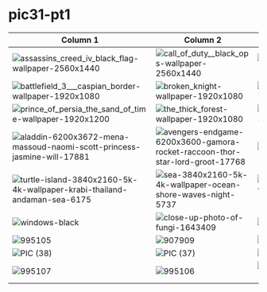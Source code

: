 # pic31-pt1
| Column 1 | Column 2 | Column 3 | Column 4 |
|---------|---------|---------|---------|
|![assassins_creed_iv_black_flag-wallpaper-2560x1440](https://github.com/user-attachments/assets/39fd3396-2dc9-4755-a1a8-70af2aa52aa9)|![call_of_duty__black_ops-wallpaper-2560x1440](https://github.com/user-attachments/assets/4492a178-9a28-4455-9bdb-d574d84516b6)|![battlefield_3_bf3_2-wallpaper-2560x1440](https://github.com/user-attachments/assets/daef46dc-af21-47ba-a569-22a421dcfded)|![windows-blue](https://github.com/user-attachments/assets/3aed6305-f691-4743-a79c-aba1e2d18215)|
|![battlefield_3___caspian_border-wallpaper-1920x1080](https://github.com/user-attachments/assets/720d0ce1-bc7b-453e-8f56-05d1e3957a45)|![broken_knight-wallpaper-1920x1080](https://github.com/user-attachments/assets/e8b1472f-bc9c-4dfd-8d98-84cf56762ebe)|![the_hobbit_the_battle_of_the_five_armies_7-wallpaper-2560x1440](https://github.com/user-attachments/assets/9076f35d-e245-44ab-a58a-558a77824831)|![green_lantern_movie_2011-wallpaper-3840x2160](https://github.com/user-attachments/assets/77678264-a7fc-4bf7-8746-b715f508c768)|
|![prince_of_persia_the_sand_of_time-wallpaper-1920x1200](https://github.com/user-attachments/assets/c8e8f2d8-8e07-4f09-958e-ee445663188d)|![the_thick_forest-wallpaper-1920x1080](https://github.com/user-attachments/assets/864e1b72-af10-4fcc-9b27-c64bb6900058)|![a_wooden_house_forest-wallpaper-3554x1999](https://github.com/user-attachments/assets/c2ade780-e2ac-4267-9f58-42cf9ad131a8)|![deep_within_2-wallpaper-1920x1080](https://github.com/user-attachments/assets/1274e335-816d-40d9-9e5a-342ff6937aef)|
|![aladdin-6200x3672-mena-massoud-naomi-scott-princess-jasmine-will-17881](https://github.com/user-attachments/assets/c2518d33-b274-4553-bdf8-40e8ffa4cd51)|![avengers-endgame-6200x3600-gamora-rocket-raccoon-thor-star-lord-groot-17768](https://github.com/user-attachments/assets/fb6f2a5b-5fb9-4b60-b9a4-0a3cdc198eba)|![relax_4k](https://github.com/user-attachments/assets/14bc77d0-b4db-44f8-9543-affcf5076190)|![broken_4k-3840x2160](https://github.com/user-attachments/assets/348dec69-e440-41a8-872b-016a493a3778)|
|![turtle-island-3840x2160-5k-4k-wallpaper-krabi-thailand-andaman-sea-6175](https://github.com/user-attachments/assets/9e9549eb-ca77-43dc-843f-64f721ba3d91)|![sea-3840x2160-5k-4k-wallpaper-ocean-shore-waves-night-5737](https://github.com/user-attachments/assets/64d19f4c-71e3-4840-81d9-c466e9d3b02c)|![bungalows-3840x2160-4k-hd-wallpaper-reef-french-polynesia-water-594](https://github.com/user-attachments/assets/039c88a2-9acd-48b0-9196-430183ca645d)|![clouds-3840x2160-4k-hd-wallpaper-sky-blue-river-sun-rays-599](https://github.com/user-attachments/assets/32b126a9-e733-4ddf-ae1e-07698f52b870)|
|![windows-black](https://github.com/user-attachments/assets/482d4948-2c50-4b4b-80b7-b3ddb9e7fe38)|![close-up-photo-of-fungi-1643409](https://github.com/user-attachments/assets/c903d8e5-e44e-4866-b759-1ba2c7e87a48)|![view-of-elephant-in-water-247431](https://github.com/user-attachments/assets/b9420017-e62f-41e0-b973-09f677c1ef88)|![far_cry_22-wallpaper-5120x2880](https://github.com/user-attachments/assets/a8328959-b4fc-4d34-98f0-520e4dbfdd64)|
|![995105](https://github.com/user-attachments/assets/243d59ff-8607-4b1d-a718-8236798c981e)|![907909](https://github.com/user-attachments/assets/93c3dc31-9ffc-415c-a7de-bf5a46a8b09c)|![PIC (35)](https://github.com/user-attachments/assets/2a3e7151-eff5-4d5b-817c-53b74a3c64ca)|![PIC (39)](https://github.com/user-attachments/assets/8087c468-f31b-44b6-a0be-ede6dcf1455a)|
|![PIC (38)](https://github.com/user-attachments/assets/79d1b9c5-0569-47b1-8df9-2345e951c892)|![PIC (37)](https://github.com/user-attachments/assets/f5e75ce2-067f-469e-b46e-f5ea987f9bce)|![PIC (36)](https://github.com/user-attachments/assets/48212965-d2b4-45ba-886e-42a156774abb)|![934950](https://github.com/user-attachments/assets/303e3b6d-06cd-4a90-9554-8d747211cd8c)|
|![995107](https://github.com/user-attachments/assets/8e314c3d-5f50-471f-99f2-6be7560aedd6)|![995106](https://github.com/user-attachments/assets/d425a58f-043d-47df-9cca-432db99854b8)|![far_cry_3_2012_video_game-wallpaper-2560x1440](https://github.com/user-attachments/assets/350c4f8b-b9fe-46f1-ad87-5c9bd20f6ea3)|![call_of_duty_wwii_2017_game-wallpaper-5120x2880](https://github.com/user-attachments/assets/858fdcc0-e9c1-44ef-bf95-8923fc6cca10)|
